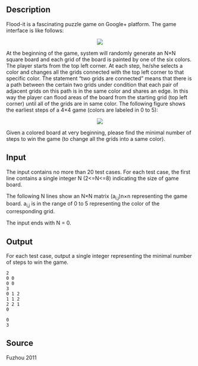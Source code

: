 <h2>Description</h2><p>Flood-it is a fascinating puzzle game on Google+ platform. The game interface is like follows:</p><p><center><img src="file://itIAvDwT.png"></center></p><p>At the beginning of the game, system will randomly generate an N×N square board and each grid of the board is painted by one of the six colors. The player starts from the top left corner. At each step, he/she selects a color and changes all the grids connected with the top left corner to that specific color. The statement “two grids are connected” means that there is a path between the certain two grids under condition that each pair of adjacent grids on this path is in the same color and shares an edge. In this way the player can flood areas of the board from the starting grid (top left corner) until all of the grids are in same color. The following figure shows the earliest steps of a 4×4 game (colors are labeled in 0 to 5):</p><p><center><img src="file://1P0HD9Z1.png"></center></p><p>Given a colored board at very beginning, please find the minimal number of steps to win the game (to change all the grids into a same color).</p><h2>Input</h2><p>The input contains no more than 20 test cases. For each test case, the first line contains a single integer N (2&lt;=N&lt;=8) indicating the size of game board.</p><p>The following N lines show an N×N matrix (a<sub>i,j</sub>)n×n representing the game board. a<sub>i,j</sub> is in the range of 0 to 5 representing the color of the corresponding grid.</p><p>The input ends with N = 0.</p><h2>Output</h2><p>For each test case, output a single integer representing the minimal number of steps to win the game.</p>

<pre><code class="language-input1">2
0 0
0 0
3
0 1 2
1 1 2
2 2 1
0
</code></pre>

<pre><code class="language-output1">0
3
</code></pre>

<h2>Source</h2><p>Fuzhou 2011</p>
